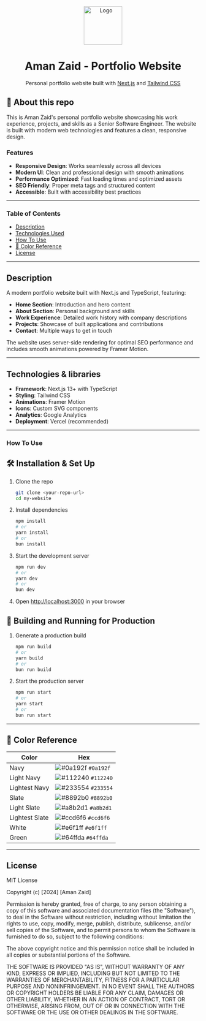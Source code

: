 <div align="center">
  <img alt="Logo" src="https://user-images.githubusercontent.com/62770500/199333052-3cd38b31-7e77-4883-a1ff-a037afcc0492.png" width="100" />
</div>
<h1 align="center">
  Aman Zaid - Portfolio Website
</h1>
<p align="center">
  Personal portfolio website built with <a href="https://nextjs.org/" target="_blank">Next.js</a> and <a href="https://tailwindcss.com/" target="_blank">Tailwind CSS</a>
</p>

## 🚀 About this repo

This is Aman Zaid's personal portfolio website showcasing his work experience, projects, and skills as a Senior Software Engineer. The website is built with modern web technologies and features a clean, responsive design.

### Features

- **Responsive Design**: Works seamlessly across all devices
- **Modern UI**: Clean and professional design with smooth animations
- **Performance Optimized**: Fast loading times and optimized assets
- **SEO Friendly**: Proper meta tags and structured content
- **Accessible**: Built with accessibility best practices

---

### Table of Contents

- [Description](#description)
- [Technologies Used](#technologies--libraries)
- [How To Use](#how-to-use)
- [🎨 Color Reference](#references)
- [License](#license)

---

## Description

A modern portfolio website built with Next.js and TypeScript, featuring:

- **Home Section**: Introduction and hero content
- **About Section**: Personal background and skills
- **Work Experience**: Detailed work history with company descriptions
- **Projects**: Showcase of built applications and contributions
- **Contact**: Multiple ways to get in touch

The website uses server-side rendering for optimal SEO performance and includes smooth animations powered by Framer Motion.

---

## Technologies & libraries

- **Framework**: Next.js 13+ with TypeScript
- **Styling**: Tailwind CSS
- **Animations**: Framer Motion
- **Icons**: Custom SVG components
- **Analytics**: Google Analytics
- **Deployment**: Vercel (recommended)

---

### How To Use

## 🛠 Installation & Set Up

1. Clone the repo

   ```sh
   git clone <your-repo-url>
   cd my-website
   ```

2. Install dependencies

   ```sh
   npm install
   # or
   yarn install
   # or
   bun install
   ```

3. Start the development server

   ```sh
   npm run dev
   # or
   yarn dev
   # or
   bun dev
   ```

4. Open [http://localhost:3000](http://localhost:3000) in your browser

## 🚀 Building and Running for Production

1. Generate a production build

   ```sh
   npm run build
   # or
   yarn build
   # or
   bun run build
   ```

2. Start the production server

   ```sh
   npm run start
   # or
   yarn start
   # or
   bun run start
   ```

---

## 🎨 Color Reference

| Color          | Hex                                                                |
| -------------- | ------------------------------------------------------------------ |
| Navy           | ![#0a192f](https://via.placeholder.com/10/0a192f?text=+) `#0a192f` |
| Light Navy     | ![#112240](https://via.placeholder.com/10/0a192f?text=+) `#112240` |
| Lightest Navy  | ![#233554](https://via.placeholder.com/10/303C55?text=+) `#233554` |
| Slate          | ![#8892b0](https://via.placeholder.com/10/8892b0?text=+) `#8892b0` |
| Light Slate    | ![#a8b2d1](https://via.placeholder.com/10/a8b2d1?text=+) `#a8b2d1` |
| Lightest Slate | ![#ccd6f6](https://via.placeholder.com/10/ccd6f6?text=+) `#ccd6f6` |
| White          | ![#e6f1ff](https://via.placeholder.com/10/e6f1ff?text=+) `#e6f1ff` |
| Green          | ![#64ffda](https://via.placeholder.com/10/64ffda?text=+) `#64ffda` |

---

## License

MIT License

Copyright (c) [2024] [Aman Zaid]

Permission is hereby granted, free of charge, to any person obtaining a copy
of this software and associated documentation files (the "Software"), to deal
in the Software without restriction, including without limitation the rights
to use, copy, modify, merge, publish, distribute, sublicense, and/or sell
copies of the Software, and to permit persons to whom the Software is
furnished to do so, subject to the following conditions:

The above copyright notice and this permission notice shall be included in all
copies or substantial portions of the Software.

THE SOFTWARE IS PROVIDED "AS IS", WITHOUT WARRANTY OF ANY KIND, EXPRESS OR
IMPLIED, INCLUDING BUT NOT LIMITED TO THE WARRANTIES OF MERCHANTABILITY,
FITNESS FOR A PARTICULAR PURPOSE AND NONINFRINGEMENT. IN NO EVENT SHALL THE
AUTHORS OR COPYRIGHT HOLDERS BE LIABLE FOR ANY CLAIM, DAMAGES OR OTHER
LIABILITY, WHETHER IN AN ACTION OF CONTRACT, TORT OR OTHERWISE, ARISING FROM,
OUT OF OR IN CONNECTION WITH THE SOFTWARE OR THE USE OR OTHER DEALINGS IN THE
SOFTWARE.
